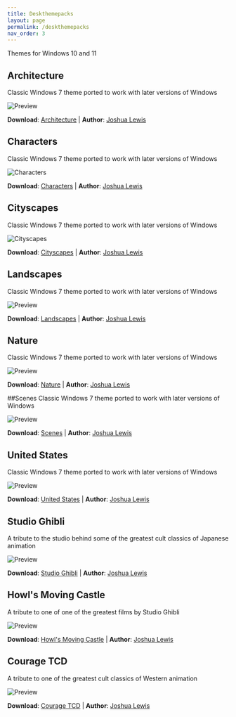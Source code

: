```yaml
---
title: Deskthemepacks
layout: page
permalink: /deskthemepacks
nav_order: 3
---
```


Themes for Windows 10 and 11

## Architecture
Classic Windows 7 theme ported to work with later versions of Windows

![Preview][ArchitecturePreview]

 **Download**: [Architecture][Architecture] | **Author**: [Joshua Lewis][PhantomNimbi]

## Characters 
Classic Windows 7 theme ported to work with later versions of Windows

![Characters][CharactersPreview]

 **Download**: [Characters][Characters] | **Author**: [Joshua Lewis][PhantomNimbi]

## Cityscapes
Classic Windows 7 theme ported to work with later versions of Windows

![Cityscapes][CityscapesPreview]

 **Download**: [Cityscapes][Cityscapes] | **Author**: [Joshua Lewis][PhantomNimbi]

## Landscapes
Classic Windows 7 theme ported to work with later versions of Windows

![Preview][LandscapesPreview]

 **Download**: [Landscapes][Landscapes] | **Author**: [Joshua Lewis][PhantomNimbi]

## Nature
Classic Windows 7 theme ported to work with later versions of Windows

![Preview][NaturePreview]

**Download**: [Nature][Nature] | **Author**: [Joshua Lewis][PhantomNimbi]

##Scenes
Classic Windows 7 theme ported to work with later versions of Windows

![Preview][ScenesPreview]

 **Download**: [Scenes][Scenes] | **Author**: [Joshua Lewis][PhantomNimbi]

## United States
Classic Windows 7 theme ported to work with later versions of Windows

![Preview][UnitedStatesPreview]

 **Download**: [United States][UnitedStates] | **Author**: [Joshua Lewis][PhantomNimbi]

## Studio Ghibli
A tribute to the studio behind some of the greatest cult classics of Japanese animation

![Preview][StudioGhibliPreview]

 **Download**:  [Studio Ghibli][StudioGhibli] | **Author**: [Joshua Lewis][PhantomNimbi]

## Howl's Moving Castle
A tribute to one of one of the greatest films by Studio Ghibli

![Preview][HowlsMovingCastlePreview]

 **Download**: [Howl's Moving Castle][HowlsMovingCastle] | **Author**: [Joshua Lewis][PhantomNimbi]


## Courage TCD
A tribute to one of the greatest cult classics of Western animation

![Preview][CourageTCDPreview]

 **Download**: [Courage TCD][CourageTCD] | **Author**: [Joshua Lewis][PhantomNimbi]



[PhantomNimbi]: https://github.com/PhantomNimbi

[Architecture]: https://github.com/TBR-Development/Windows-Deskthemepacks/tree/main/projects/Architecture/

[Characters]: https://github.com/TBR-Development/Windows-Deskthemepacks/tree/main/projects/Characters/

[Nature]: https://github.com/TBR-Development/Windows-Deskthemepacks/tree/main/projects/Nature/

[Scenes]: https://github.com/TBR-Development/Windows-Deskthemepacks/tree/main/projects/Scenes/

[Cityscapes]: https://github.com/TBR-Development/Windows-Deskthemepacks/tree/main/projects/Cityscapes/

[Landscapes]: https://github.com/TBR-Development/Windows-Deskthemepacks/tree/main/projects/Landscapes/

[UnitedStates]: https://github.com/TBR-Development/Windows-Deskthemepacks/tree/main/projects/United%20States/

[StudioGhibli]: https://github.com/TBR-Development/Windows-Deskthemepacks/tree/main/projects/Studii%20Ghibli/

[HowlsMovingCastle]: https://github.com/TBR-Development/Windows-Deskthemepacks/tree/main/projects/Howls%20Moving%20Castle/

[CourageTCD]: https://github.com/TBR-Development/Windows-Deskthemepacks/tree/main/projects/Courage%20TCD/

[ScenesPreview]: assets/images/Scenes.png

[CharactersPreview]: assets/images/Characters.png

[LandscapesPreview]: assets/images/Landscapes.png

[NaturePreview]: assets/images/Nature.png

[CityscapesPreview]: assets/images/Cityscapes.png

[ArchitecturePreview]: assets/images/Architecture.png

[UnitedStatesPreview]: assets/images/United%20States.png

[StudioGhibliPreview]: assets/images/Studio%20Ghibli.png

[HowlsMovingCastlePreview]: assets/images/Howls%20Moving%20Castle.png

[CourageTCDPreview]: assets/images/Courage%20TCD.png


